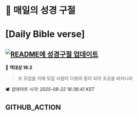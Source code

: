 # 🙏 매일의 성경 구절
# [Daily Bible verse]
## [![README에 성경구절 업데이트](https://github.com/DONGSUKA/first_test/actions/workflows/update-readme-bible.yml/badge.svg)](https://github.com/DONGSUKA/first_test/actions/workflows/update-readme-bible.yml)
<!-- START_BIBLE_VERSE -->
📖 **역대상 18:2**
> 또 모압을 치매 모압 사람이 다윗의 종이 되어 조공을 바치니라

🕊️ _업데이트 시각: 2025-08-22 16:36:41 KST_
  <!-- END_BIBLE_VERSE -->
## GITHUB_ACTION

